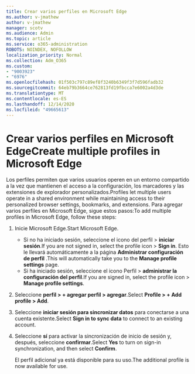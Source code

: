 ```yaml
---
title: Crear varios perfiles en Microsoft Edge
ms.author: v-jmathew
author: v-jmathew
manager: scotv
ms.audience: Admin
ms.topic: article
ms.service: o365-administration
ROBOTS: NOINDEX, NOFOLLOW
localization_priority: Normal
ms.collection: Adm_O365
ms.custom:
- "9003923"
- "6976"
ms.openlocfilehash: 01f503c797c89ef8f3240b6349f3f7d596fadb32
ms.sourcegitcommit: 64eb79b3664ce762813fd19fbcca7e6002a4d3de
ms.translationtype: MT
ms.contentlocale: es-ES
ms.lasthandoff: 12/14/2020
ms.locfileid: "49665613"
---
```

# <a name="create-multiple-profiles-in-microsoft-edge"></a><span data-ttu-id="41680-102">Crear varios perfiles en Microsoft Edge</span><span class="sxs-lookup"><span data-stu-id="41680-102">Create multiple profiles in Microsoft Edge</span></span>

<span data-ttu-id="41680-103">Los perfiles permiten que varios usuarios operen en un entorno compartido a la vez que mantienen el acceso a la configuración, los marcadores y las extensiones de explorador personalizados.</span><span class="sxs-lookup"><span data-stu-id="41680-103">Profiles let multiple users operate in a shared environment while maintaining access to their personalized browser settings, bookmarks, and extensions.</span></span> <span data-ttu-id="41680-104">Para agregar varios perfiles en Microsoft Edge, sigue estos pasos:</span><span class="sxs-lookup"><span data-stu-id="41680-104">To add multiple profiles in Microsoft Edge, follow these steps:</span></span>

1. <span data-ttu-id="41680-105">Inicie Microsoft Edge.</span><span class="sxs-lookup"><span data-stu-id="41680-105">Start Microsoft Edge.</span></span>
    - <span data-ttu-id="41680-106">Si no ha iniciado sesión, seleccione el icono del perfil > **iniciar sesión**.</span><span class="sxs-lookup"><span data-stu-id="41680-106">If you are not signed in, select the profile icon > **Sign in**.</span></span> <span data-ttu-id="41680-107">Esto le llevará automáticamente a la página **Administrar configuración de perfil** .</span><span class="sxs-lookup"><span data-stu-id="41680-107">This will automatically take you to the **Manage profile settings** page.</span></span>
    - <span data-ttu-id="41680-108">Si ha iniciado sesión, seleccione el icono Perfil > **administrar la configuración del perfil**.</span><span class="sxs-lookup"><span data-stu-id="41680-108">If you are signed in, select the profile icon > **Manage profile settings**.</span></span>
2. <span data-ttu-id="41680-109">Seleccione **perfil > + agregar perfil > agregar**.</span><span class="sxs-lookup"><span data-stu-id="41680-109">Select **Profile > + Add profile > Add**.</span></span>
3. <span data-ttu-id="41680-110">Seleccione **iniciar sesión para sincronizar datos** para conectarse a una cuenta existente.</span><span class="sxs-lookup"><span data-stu-id="41680-110">Select **Sign in to sync data** to connect to an existing account.</span></span>
4. <span data-ttu-id="41680-111">Seleccione **sí** para activar la sincronización de inicio de sesión y, después, seleccione **confirmar**.</span><span class="sxs-lookup"><span data-stu-id="41680-111">Select **Yes** to turn on sign-in synchronization, and then select **Confirm**.</span></span>

    <span data-ttu-id="41680-112">El perfil adicional ya está disponible para su uso.</span><span class="sxs-lookup"><span data-stu-id="41680-112">The additional profile is now available for use.</span></span>
